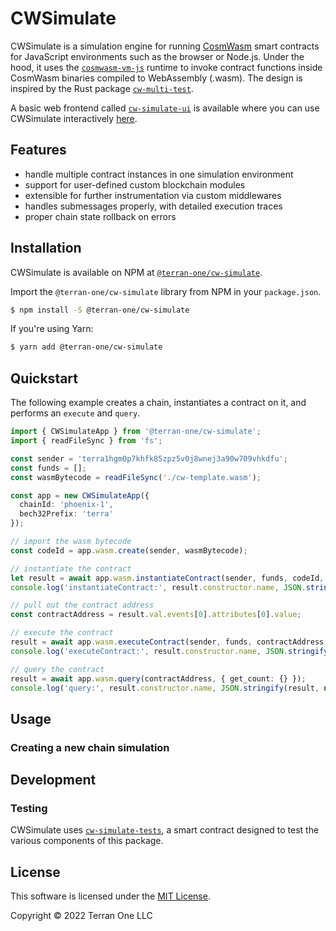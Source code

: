 # CWSimulate

CWSimulate is a simulation engine for running [CosmWasm](https://cosmwasm.com) smart contracts for JavaScript environments such as the browser or Node.js. Under the hood, it uses the [`cosmwasm-vm-js`](https://github.com/terran-one/cosmwasm-vm-js) runtime to invoke contract functions inside CosmWasm binaries compiled to WebAssembly (.wasm). The design is inspired by the Rust package [`cw-multi-test`](https://github.com/cosmwasm/cw-multi-test).  

A basic web frontend called [`cw-simulate-ui`](https;//github.com/terran-one/cw-simulate-ui) is available where you can use CWSimulate interactively [here](https://cwsimulate.terran.one).

## Features

- handle multiple contract instances in one simulation environment
- support for user-defined custom blockchain modules
- extensible for further instrumentation via custom middlewares
- handles submessages properly, with detailed execution traces
- proper chain state rollback on errors

## Installation

CWSimulate is available on NPM at [`@terran-one/cw-simulate`](https://www.npmjs.com/package/@terran-one/cw-simulate).

Import the `@terran-one/cw-simulate` library from NPM in your `package.json`.

```bash
$ npm install -S @terran-one/cw-simulate
```

If you're using Yarn:

```bash
$ yarn add @terran-one/cw-simulate
```

## Quickstart

The following example creates a chain, instantiates a contract on it, and performs an `execute` and `query`.

```typescript
import { CWSimulateApp } from '@terran-one/cw-simulate';
import { readFileSync } from 'fs';

const sender = 'terra1hgm0p7khfk85zpz5v0j8wnej3a90w709vhkdfu';
const funds = [];
const wasmBytecode = readFileSync('./cw-template.wasm');

const app = new CWSimulateApp({
  chainId: 'phoenix-1',
  bech32Prefix: 'terra'
});

// import the wasm bytecode
const codeId = app.wasm.create(sender, wasmBytecode);

// instantiate the contract
let result = await app.wasm.instantiateContract(sender, funds, codeId, { count: 0 });
console.log('instantiateContract:', result.constructor.name, JSON.stringify(result, null, 2));

// pull out the contract address
const contractAddress = result.val.events[0].attributes[0].value;

// execute the contract
result = await app.wasm.executeContract(sender, funds, contractAddress, { increment: {} });
console.log('executeContract:', result.constructor.name, JSON.stringify(result, null, 2));

// query the contract
result = await app.wasm.query(contractAddress, { get_count: {} });
console.log('query:', result.constructor.name, JSON.stringify(result, null, 2));
```



## Usage

### Creating a new chain simulation





## Development

### Testing

CWSimulate uses [`cw-simulate-tests`](https://github.com/terran-one/cw-simulate-tests), a smart contract designed to test the various components of this package.

## License

This software is licensed under the [MIT License](https://opensource.org/licenses/MIT).

Copyright © 2022 Terran One LLC
